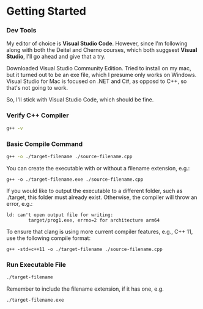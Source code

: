 # Getting Started

### Dev Tools
My editor of choice is **Visual Studio Code**. However, since I'm following along with both the Deitel and Cherno courses, which both suggsest **Visual Studio**, I'll go ahead and give that a try.

Downloaded Visual Studio Community Edition. Tried to install on my mac, but it turned out to be an exe file, which I presume only works on Windows. Visual Studio for Mac is focused on .NET and C#, as opposd to C++, so that's not going to work.

So, I'll stick with Visual Studio Code, which should be fine.

### Verify C++ Compiler
```bash
g++ -v
```

### Basic Compile Command
```bash
g++ -o ./target-filename ./source-filename.cpp
```

You can create the executable with or without a filename extension, e.g.:  
```
g++ -o ./target-filename.exe ./source-filename.cpp
```

If you would like to output the executable to a different folder, such as ./target, this folder must already exist. Otherwise, the compiler will throw an error, e.g.:  
```
ld: can't open output file for writing:  
        target/prog1.exe, errno=2 for architecture arm64
```

To ensure that clang is using more current compiler features, e.g., C++ 11, use the following compile format:
```
g++ -std=c++11 -o ./target-filename ./source-filename.cpp
```

### Run Executable File
```bash
./target-filename
```

Remember to include the filename extension, if it has one, e.g.  
```
./target-filename.exe
```
